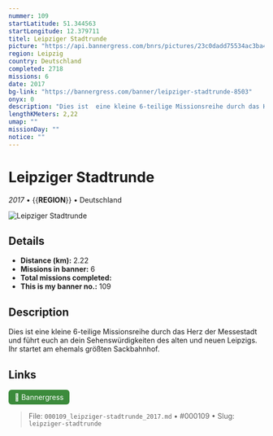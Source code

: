 ```yaml
---
nummer: 109
startLatitude: 51.344563
startLongitude: 12.379711
titel: Leipziger Stadtrunde
picture: "https://api.bannergress.com/bnrs/pictures/23c0dadd75534ac3ba400e4b74232da4"
region: Leipzig
country: Deutschland
completed: 2718
missions: 6
date: 2017
bg-link: "https://bannergress.com/banner/leipziger-stadtrunde-8503"
onyx: 0
description: "Dies ist  eine kleine 6-teilige Missionsreihe durch das Herz der Messestadt und führt euch an dein Sehenswürdigkeiten des alten und neuen Leipzigs.\nIhr startet am ehemals größten Sackbahnhof."
lengthKMeters: 2,22
umap: ""
missionDay: ""
notice: ""
---
```

# Leipziger Stadtrunde

*2017* • {{__REGION__}} • Deutschland

![Leipziger Stadtrunde](https://api.bannergress.com/bnrs/pictures/23c0dadd75534ac3ba400e4b74232da4)



## Details
- **Distance (km):** 2.22
- **Missions in banner:** 6
- **Total missions completed:** 
- **This is my banner no.:** 109



## Description
Dies ist  eine kleine 6-teilige Missionsreihe durch das Herz der Messestadt und führt euch an dein Sehenswürdigkeiten des alten und neuen Leipzigs.
Ihr startet am ehemals größten Sackbahnhof.



## Links
<a href="https://bannergress.com/banner/leipziger-stadtrunde-8503" target="_blank" style="display:inline-block;margin-right:8px;padding:6px 12px;background:#3c8b3c;color:#fff;text-decoration:none;border-radius:6px;">🔗 Bannergress</a>



> File: `000109_leipziger-stadtrunde_2017.md` • #000109 • Slug: `leipziger-stadtrunde`
